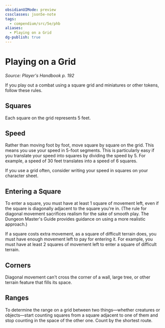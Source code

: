 ```yaml
---
obsidianUIMode: preview
cssclasses: json5e-note
tags:
  - compendium/src/5e/phb
aliases:
  - Playing on a Grid
dg-publish: true
---
```

# Playing on a Grid
*Source: Player's Handbook p. 192* 

If you play out a combat using a square grid and miniatures or other tokens, follow these rules.

## Squares

Each square on the grid represents 5 feet.

## Speed

Rather than moving foot by foot, move square by square on the grid. This means you use your speed in 5-foot segments. This is particularly easy if you translate your speed into squares by dividing the speed by 5. For example, a speed of 30 feet translates into a speed of 6 squares.

If you use a grid often, consider writing your speed in squares on your character sheet.

## Entering a Square

To enter a square, you must have at least 1 square of movement left, even if the square is diagonally adjacent to the square you're in. (The rule for diagonal movement sacrifices realism for the sake of smooth play. The Dungeon Master's Guide provides guidance on using a more realistic approach.)

If a square costs extra movement, as a square of difficult terrain does, you must have enough movement left to pay for entering it. For example, you must have at least 2 squares of movement left to enter a square of difficult terrain.

## Corners

Diagonal movement can't cross the corner of a wall, large tree, or other terrain feature that fills its space.

## Ranges

To determine the range on a grid between two things—whether creatures or objects—start counting squares from a square adjacent to one of them and stop counting in the space of the other one. Count by the shortest route.